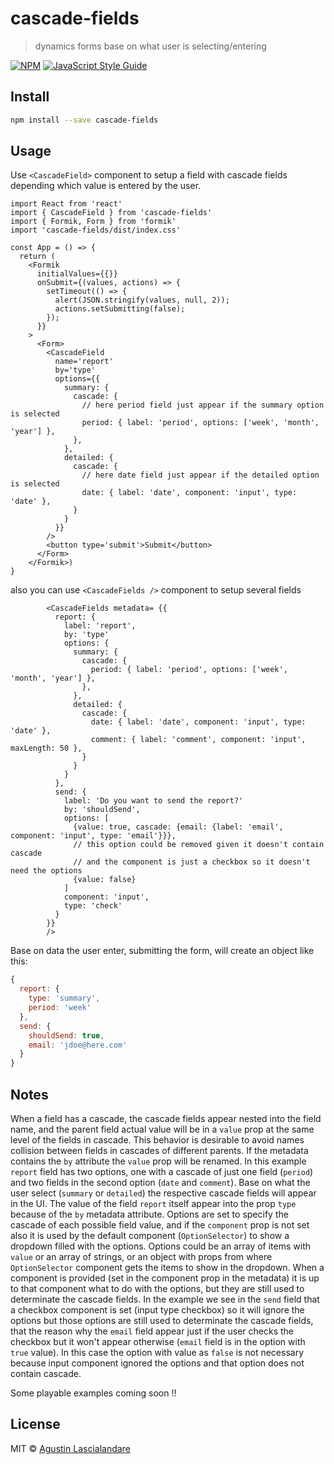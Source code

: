 # cascade-fields

> dynamics forms base on what user is selecting/entering

[![NPM](https://img.shields.io/npm/v/cascade-fields.svg)](https://www.npmjs.com/package/cascade-fields) [![JavaScript Style Guide](https://img.shields.io/badge/code_style-standard-brightgreen.svg)](https://standardjs.com)

## Install

```bash
npm install --save cascade-fields
```

## Usage

Use `<CascadeField>` component to setup a field with cascade fields depending which value is entered by the user.

```tsx
import React from 'react'
import { CascadeField } from 'cascade-fields'
import { Formik, Form } from 'formik'
import 'cascade-fields/dist/index.css'

const App = () => {
  return (
    <Formik
      initialValues={{}}
      onSubmit={(values, actions) => {
        setTimeout(() => {
          alert(JSON.stringify(values, null, 2));
          actions.setSubmitting(false);
        });
      }}
    >
      <Form>
        <CascadeField
          name='report'
          by='type'
          options={{
            summary: {
              cascade: {
                // here period field just appear if the summary option is selected
                period: { label: 'period', options: ['week', 'month', 'year'] },
              },
            },
            detailed: {
              cascade: {
                // here date field just appear if the detailed option is selected
                date: { label: 'date', component: 'input', type: 'date' },
              }
            }
          }}
        />
        <button type='submit'>Submit</button>
      </Form>
    </Formik>)
}
```

also you can use `<CascadeFields />` component to setup several fields

```tsx
        <CascadeFields metadata= {{
          report: {
            label: 'report',
            by: 'type'
            options: {
              summary: {
                cascade: {
                  period: { label: 'period', options: ['week', 'month', 'year'] },
                },
              },
              detailed: {
                cascade: {
                  date: { label: 'date', component: 'input', type: 'date' },
                  comment: { label: 'comment', component: 'input', maxLength: 50 },
                }
              }
            }
          },
          send: {
            label: 'Do you want to send the report?'
            by: 'shouldSend',
            options: [
              {value: true, cascade: {email: {label: 'email', component: 'input', type: 'email'}}},
              // this option could be removed given it doesn't contain cascade
              // and the component is just a checkbox so it doesn't need the options
              {value: false}
            ]
            component: 'input',
            type: 'check'
          }
        }}
        />
```

Base on data the user enter, submitting the form, will create an object like this:

```js
{
  report: {
    type: 'summary',
    period: 'week'
  },
  send: {
    shouldSend: true,
    email: 'jdoe@here.com'
  }
}
```

## Notes

When a field has a cascade, the cascade fields appear nested into the field name, and the parent field actual value will be in a `value` prop at the same level of the fields in cascade. This behavior is desirable to avoid names collision between fields in cascades of different parents. If the metadata contains the `by` attribute the `value` prop will be renamed. In this example `report` field has two options, one with a cascade of just one field (`period`) and two fields in the second option (`date` and `comment`). Base on what the user select (`summary` or `detailed`) the respective cascade fields will appear in the UI. The value of the field `report` itself appear into the prop `type` because of the `by` metadata attribute. 
Options are set to specify the cascade of each possible field value, and if the `component` prop is not set also it is used by the default component (`OptionSelector`) to show a dropdown filled with the options. Options could be an array of items with `value` or an array of strings, or an object with props from where `OptionSelector` component gets the items to show in the dropdown. When a component is provided (set in the component prop in the metadata) it is up to that component what to do with the options, but they are still used to determinate the cascade fields. In the example we see in the `send` field that a checkbox component is set (input type checkbox) so it will ignore the options but those options are still used to determinate the cascade fields, that the reason why the `email` field appear just if the user checks the checkbox but it won't appear otherwise (`email` field is in the option with `true` value). In this case the option with value as `false` is not necessary because input component ignored the options and that option does not contain cascade.

Some playable examples coming soon !!

## License

MIT © [Agustin Lascialandare](https://github.com/yaplas)
